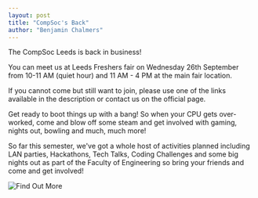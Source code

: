 ```yaml
---
layout: post
title: "CompSoc's Back"
author: "Benjamin Chalmers"
---
```


The CompSoc Leeds is back in business!

You can meet us at Leeds Freshers fair on Wednesday 26th September from 10-11 AM (quiet hour) and 11 AM - 4 PM at the main fair location.

If you cannot come but still want to join, please use one of the links available in the description or contact us on the official page.

Get ready to boot things up with a bang! So when your CPU gets over-worked, come and blow off some steam and get involved with gaming, nights out, bowling and much, much more!

So far this semester, we've got a whole host of activities planned including LAN parties, Hackathons, Tech Talks, Coding Challenges and some big nights out as part of the Faculty of Engineering so bring your friends and come and get involved!

![Find Out More](https://www.luu.org.uk/computing/)
